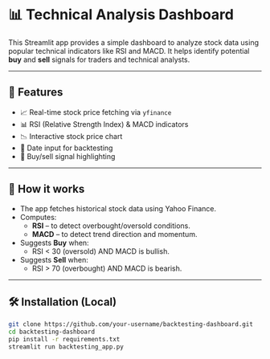 # 📊 Technical Analysis Dashboard

This Streamlit app provides a simple dashboard to analyze stock data using popular technical indicators like RSI and MACD. It helps identify potential **buy** and **sell** signals for traders and technical analysts.

---

## 🚀 Features

- 📈 Real-time stock price fetching via `yfinance`
- 📊 RSI (Relative Strength Index) & MACD indicators
- 📉 Interactive stock price chart
- 📆 Date input for backtesting
- 📍 Buy/sell signal highlighting

---

## 📌 How it works

- The app fetches historical stock data using Yahoo Finance.
- Computes:
  - **RSI** – to detect overbought/oversold conditions.
  - **MACD** – to detect trend direction and momentum.
- Suggests **Buy** when:
  - RSI < 30 (oversold) AND MACD is bullish.
- Suggests **Sell** when:
  - RSI > 70 (overbought) AND MACD is bearish.

---

## 🛠️ Installation (Local)

```bash
git clone https://github.com/your-username/backtesting-dashboard.git
cd backtesting-dashboard
pip install -r requirements.txt
streamlit run backtesting_app.py
